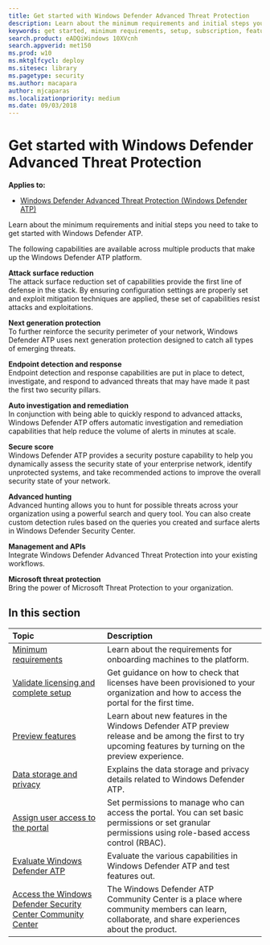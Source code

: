 ```yaml
---
title: Get started with Windows Defender Advanced Threat Protection
description: Learn about the minimum requirements and initial steps you need to take to get started with Windows Defender ATP.
keywords: get started, minimum requirements, setup, subscription, features, data storage, privacy, user access
search.product: eADQiWindows 10XVcnh
search.appverid: met150
ms.prod: w10
ms.mktglfcycl: deploy
ms.sitesec: library
ms.pagetype: security
ms.author: macapara
author: mjcaparas
ms.localizationpriority: medium
ms.date: 09/03/2018
---
```


# Get started with Windows Defender Advanced Threat Protection
**Applies to:**

- [Windows Defender Advanced Threat Protection (Windows Defender ATP)](https://wincom.blob.core.windows.net/documents/Windows10_Commercial_Comparison.pdf)

Learn about the minimum requirements and initial steps you need to take to get started with Windows Defender ATP.

The following capabilities are available across multiple products that make up the Windows Defender ATP platform. 

**Attack surface reduction**<br>
The attack surface reduction set of capabilities provide the first line of defense in the stack. By ensuring configuration settings are properly set and exploit mitigation techniques are applied, these set of capabilities resist attacks and exploitations. 

**Next generation protection**<br>
To further reinforce the security perimeter of your network, Windows Defender ATP uses next generation protection designed to catch all types of emerging threats.

**Endpoint detection and response**<br>
Endpoint detection and response capabilities are put in place to detect, investigate, and respond to advanced threats that may have made it past the first two security pillars. 

**Auto investigation and remediation**<br>
In conjunction with being able to quickly respond to advanced attacks, Windows Defender ATP offers automatic investigation and remediation capabilities that help reduce the volume of alerts in minutes at scale. 

**Secure score**<br>
Windows Defender ATP provides a security posture capability to help you dynamically assess the security state of your enterprise network, identify unprotected systems, and take recommended actions to improve the overall security state of your network.

**Advanced hunting**<br>
Advanced hunting allows you to hunt for possible threats across your organization using a powerful search and query tool. You can also create custom detection rules based on the queries you created and surface alerts in Windows Defender Security Center. 

**Management and APIs**<br>
Integrate Windows Defender Advanced Threat Protection into your existing workflows.

**Microsoft threat protection**<br>
Bring the power of Microsoft Threat Protection to your organization.

## In this section 
Topic | Description 
:---|:---
[Minimum requirements](minimum-requirements-windows-defender-advanced-threat-protection.md) | Learn about the requirements for onboarding machines to the platform. 
[Validate licensing and complete setup](licensing-windows-defender-advanced-threat-protection.md) | Get guidance on how to check that licenses have been provisioned to your organization and how to access the portal for the first time.
[Preview features](preview-windows-defender-advanced-threat-protection.md) | Learn about new features in the Windows Defender ATP preview release and be among the first to try upcoming features by turning on the preview experience.
[Data storage and privacy](data-storage-privacy-windows-defender-advanced-threat-protection.md) | Explains the data storage and privacy details related to Windows Defender ATP.
[Assign user access to the portal](assign-portal-access-windows-defender-advanced-threat-protection.md) | Set permissions to manage who can access the portal. You can set basic permissions or set granular permissions using role-based access control (RBAC).
[Evaluate Windows Defender ATP](evaluate-atp.md) | Evaluate the various capabilities in Windows Defender ATP and test features out.
[Access the Windows Defender Security Center Community Center](community-windows-defender-advanced-threat-protection.md) | The Windows Defender ATP Community Center is a place where community members can learn, collaborate, and share experiences about the product. 